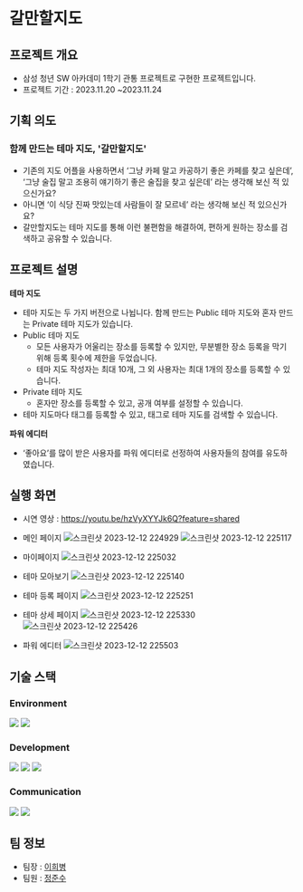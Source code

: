 # 갈만할지도

## 프로젝트 개요
- 삼성 청년 SW 아카데미 1학기 관통 프로젝트로 구현한 프로젝트입니다.
- 프로젝트 기간 : 2023.11.20 ~2023.11.24

## 기획 의도
### 함께 만드는 테마 지도, '갈만할지도'
- 기존의 지도 어플을 사용하면서 ‘그냥 카페 말고 카공하기 좋은 카페를 찾고 싶은데’, ‘그냥 술집 말고 조용히 얘기하기 좋은 술집을 찾고 싶은데’ 라는 생각해 보신 적 있으신가요?
- 아니면 ‘이 식당 진짜 맛있는데 사람들이 잘 모르네’ 라는 생각해 보신 적 있으신가요?
- 갈만할지도는 테마 지도를 통해 이런 불편함을 해결하여, 편하게 원하는 장소를 검색하고 공유할 수 있습니다.

## 프로젝트 설명
**테마 지도**
- 테마 지도는 두 가지 버전으로 나뉩니다. 함께 만드는 Public 테마 지도와 혼자 만드는 Private 테마 지도가 있습니다.
- Public 테마 지도
    - 모든 사용자가 어울리는 장소를 등록할 수 있지만, 무분별한 장소 등록을 막기 위해 등록 횟수에 제한을 두었습니다.
    - 테마 지도 작성자는 최대 10개, 그 외 사용자는 최대 1개의 장소를 등록할 수 있습니다.
- Private 테마 지도
    - 혼자만 장소를 등록할 수 있고, 공개 여부를 설정할 수 있습니다.
- 테마 지도마다 태그를 등록할 수 있고, 태그로 테마 지도를 검색할 수 있습니다.

**파워 에디터**
- ‘좋아요’를 많이 받은 사용자를 파워 에디터로 선정하여 사용자들의 참여를 유도하였습니다.

## 실행 화면
- 시연 영상 : <https://youtu.be/hzVyXYYJk6Q?feature=shared>
- 메인 페이지
  ![스크린샷 2023-12-12 224929](https://github.com/22-bottle/ssafy_final_pjt/assets/101461544/272de01d-d9c2-42e6-b401-da9946aac33f)
  ![스크린샷 2023-12-12 225117](https://github.com/22-bottle/ssafy_final_pjt/assets/101461544/2056ef60-0872-4492-9105-386c045928b5)

- 마이페이지
  ![스크린샷 2023-12-12 225032](https://github.com/22-bottle/ssafy_final_pjt/assets/101461544/558006a5-399c-45a4-82ab-d7d066a2992e)

- 테마 모아보기
  ![스크린샷 2023-12-12 225140](https://github.com/22-bottle/ssafy_final_pjt/assets/101461544/df3b3a0a-f0c2-43ec-94f7-1ed7c67c0ca9)

- 테마 등록 페이지
  ![스크린샷 2023-12-12 225251](https://github.com/22-bottle/ssafy_final_pjt/assets/101461544/af9b9971-e2d5-41cd-9da3-4f65b3c85137)

- 테마 상세 페이지
  ![스크린샷 2023-12-12 225330](https://github.com/22-bottle/ssafy_final_pjt/assets/101461544/9d11a916-f98b-4f6e-96ce-3c74e6f1ec78)
  ![스크린샷 2023-12-12 225426](https://github.com/22-bottle/ssafy_final_pjt/assets/101461544/a3c2e9d4-fc06-4c4d-85f2-324897b485b2)

- 파워 에디터
  ![스크린샷 2023-12-12 225503](https://github.com/22-bottle/ssafy_final_pjt/assets/101461544/38851d1c-7090-4775-ad76-0a71053fbf49)

## 기술 스택
### Environment
<div>
    <img src="https://img.shields.io/badge/git-F05032?style=for-the-badge&logo=git&logoColor=white">
    <img src="https://img.shields.io/badge/github-181717?style=for-the-badge&logo=github&logoColor=white">
</div>

### Development
<div>
    <img src="https://img.shields.io/badge/vue.js-4FC08D?style=for-the-badge&logo=vue.js&logoColor=white">
    <img src="https://img.shields.io/badge/spring-6DB33F?style=for-the-badge&logo=spring&logoColor=white">
    <img src="https://img.shields.io/badge/mysql-4479A1?style=for-the-badge&logo=mysql&logoColor=white">
</div>

### Communication
<div>
    <img src="https://img.shields.io/badge/notion-000000?style=for-the-badge&logo=notion&logoColor=white">
    <img src="https://img.shields.io/badge/googlemeet-00897B?style=for-the-badge&logo=googlemeet&logoColor=white">
</div>

## 팀 정보
- 팀장 : [이희병](https://github.com/22-bottle)
- 팀원 : [정준수](https://github.com/jungjunsu)

